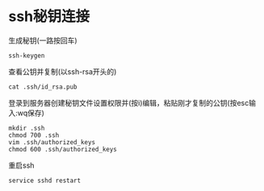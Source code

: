 # ssh秘钥连接

生成秘钥(一路按回车)

 ```text
ssh-keygen
```

查看公钥并复制(以ssh-rsa开头的)

```text
cat .ssh/id_rsa.pub
```

登录到服务器创建秘钥文件设置权限并(按i)编辑，粘贴刚才复制的公钥(按esc输入:wq保存)

```text
mkdir .ssh
chmod 700 .ssh
vim .ssh/authorized_keys
chmod 600 .ssh/authorized_keys
```

重启ssh

```text
service sshd restart
```
